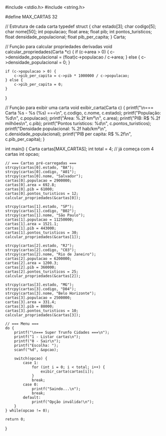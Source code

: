 
#include <stdio.h>
#include <string.h>

#define MAX_CARTAS 32

// Estrutura de cada carta
typedef struct {
    char estado[3];
    char codigo[5];
    char nome[50];
    int populacao;
    float area;
    float pib;
    int pontos_turisticos;
    float densidade_populacional;
    float pib_per_capita;
} Carta;

// Função para calcular propriedades derivadas
void calcular_propriedades(Carta *c) {
    if (c->area > 0) {
        c->densidade_populacional = (float)c->populacao / c->area;
    } else {
        c->densidade_populacional = 0;
    }

    if (c->populacao > 0) {
        c->pib_per_capita = c->pib * 1000000 / c->populacao;
    } else {
        c->pib_per_capita = 0;
    }
}

// Função para exibir uma carta
void exibir_carta(Carta c) {
    printf("\n=== Carta %s - %s (%s) ===\n", c.codigo, c.nome, c.estado);
    printf("População: %d\n", c.populacao);
    printf("Área: %.2f km²\n", c.area);
    printf("PIB: R$ %.2f milhões\n", c.pib);
    printf("Pontos turísticos: %d\n", c.pontos_turisticos);
    printf("Densidade populacional: %.2f hab/km²\n", c.densidade_populacional);
    printf("PIB per capita: R$ %.2f\n", c.pib_per_capita);
}

int main() {
    Carta cartas[MAX_CARTAS];
    int total = 4; // já começa com 4 cartas
    int opcao;

    // === Cartas pré-carregadas ===
    strcpy(cartas[0].estado, "BA");
    strcpy(cartas[0].codigo, "A01");
    strcpy(cartas[0].nome, "Salvador");
    cartas[0].populacao = 2900000;
    cartas[0].area = 692.8;
    cartas[0].pib = 61000;
    cartas[0].pontos_turisticos = 12;
    calcular_propriedades(&cartas[0]);

    strcpy(cartas[1].estado, "SP");
    strcpy(cartas[1].codigo, "B02");
    strcpy(cartas[1].nome, "São Paulo");
    cartas[1].populacao = 11250000;
    cartas[1].area = 1521.1;
    cartas[1].pib = 443000;
    cartas[1].pontos_turisticos = 30;
    calcular_propriedades(&cartas[1]);

    strcpy(cartas[2].estado, "RJ");
    strcpy(cartas[2].codigo, "C03");
    strcpy(cartas[2].nome, "Rio de Janeiro");
    cartas[2].populacao = 6200000;
    cartas[2].area = 1200.3;
    cartas[2].pib = 360000;
    cartas[2].pontos_turisticos = 25;
    calcular_propriedades(&cartas[2]);

    strcpy(cartas[3].estado, "MG");
    strcpy(cartas[3].codigo, "D04");
    strcpy(cartas[3].nome, "Belo Horizonte");
    cartas[3].populacao = 2500000;
    cartas[3].area = 331.4;
    cartas[3].pib = 88000;
    cartas[3].pontos_turisticos = 10;
    calcular_propriedades(&cartas[3]);

    // === Menu ===
    do {
        printf("\n=== Super Trunfo Cidades ===\n");
        printf("1 - Listar cartas\n");
        printf("0 - Sair\n");
        printf("Escolha: ");
        scanf("%d", &opcao);

        switch(opcao) {
            case 1:
                for (int i = 0; i < total; i++) {
                    exibir_carta(cartas[i]);
                }
                break;
            case 0:
                printf("Saindo...\n");
                break;
            default:
                printf("Opção inválida!\n");
        }
    } while(opcao != 0);

    return 0;
}
